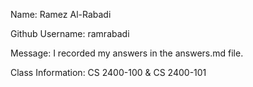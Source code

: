 Name: Ramez Al-Rabadi

Github Username: ramrabadi

Message: I recorded my answers in the answers.md file.

Class Information: CS 2400-100 & CS 2400-101
